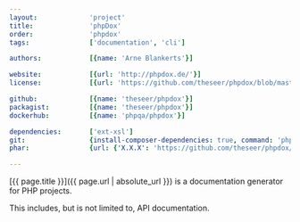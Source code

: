 ```yaml
---
layout:             'project'
title:              'phpDox'
order:              'phpdox'
tags:               ['documentation', 'cli'] 

authors:            [{name: 'Arne Blankerts'}]    

website:            [{url: 'http://phpdox.de/'}]
license:            [{url: 'https://github.com/theseer/phpdox/blob/master/LICENSE', label: 'BSD 3-clause "New" or "Revised" License'}]

github:             [{name: 'theseer/phpdox'}]
packagist:          [{name: 'theseer/phpdox'}]               
dockerhub:          [{name: 'phpqa/phpdox'}]     

dependencies:       ['ext-xsl']  
git:                {install-composer-dependencies: true, command: 'php phpdox'}
phar:               {url: {'X.X.X': 'https://github.com/theseer/phpdox/releases/download/X.X.X/phpdox-X.X.X.phar'}}

---
```


[{{ page.title }}]({{ page.url | absolute_url }}) is a documentation generator for PHP projects.
 
<!--more--> 

This includes, but is not limited to, API documentation.
